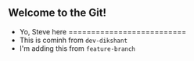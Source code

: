 ## Welcome to the Git!

- Yo, Steve here
==========================
- This is cominh from `dev-dikshant`
- I'm adding this from `feature-branch`